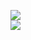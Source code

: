 [![](https://img.shields.io/badge/Made%20With-Github%20Spray-lightgrey.svg?style=for-the-badge&logo=github)](https://github.com/Annihil/github-spray#14733)  
[![](https://i.imgur.com/2DrTn0Z.gif)](https://github.com/Annihil/github-spray)